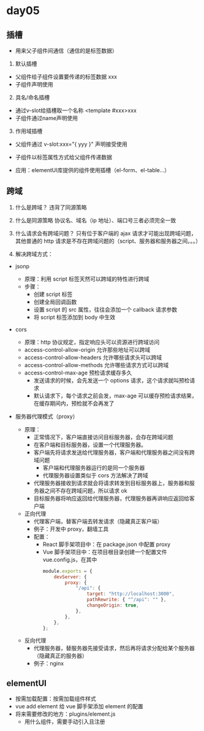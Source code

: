 # day05

## 插槽
- 用来父子组件间通信（通信的是标签数据）

1. 默认插槽
  - 父组件给子组件设置要传递的标签数据
    <Child>xxx</Child>
  - 子组件声明使用
    <slot />  
2. 具名/命名插槽
  - 通过v-slot给插槽取一个名称
    <Child><template v-slot:xxx>xxx</template></Child>
    <Child><template #xxx>xxx</template></Child>
  - 子组件通过name声明使用
    <slot name="xxx"/>
3. 作用域插槽
  - 父组件通过 v-slot:xxx="{ yyy }" 声明接受使用
    <Child><template v-slot:xxx="{ yyy }">xxx</template></Child>
  - 子组件以标签属性方式给父组件传递数据
    <slot name="xxx" :yyy="yyy" /> 

- 应用：elementUI库提供的组件使用插槽（el-form、el-table...）    

## 跨域

1. 什么是跨域？
   违背了同源策略

2. 什么是同源策略
   协议名、域名（ip 地址）、端口号三者必须完全一致

3. 什么请求会有跨域问题？
   只有位于客户端的 ajax 请求才可能出现跨域问题，
   其他普通的 http 请求是不存在跨域问题的（script、服务器和服务器之间。。。）

4. 解决跨域方式：

- jsonp

  - 原理：利用 script 标签天然可以跨域的特性进行跨域
  - 步骤：
    - 创建 script 标签
    - 创建全局回调函数
    - 设置 script 的 src 属性，往往会添加一个 callback 请求参数
    - 将 script 标签添加到 body 中生效

- cors
  - 原理：http 协议规定，指定响应头可以资源进行跨域访问
  - access-control-allow-origin 允许那些地址可以跨域
  - access-control-allow-headers 允许哪些请求头可以跨域
  - access-control-allow-methods 允许哪些请求方式可以跨域
  - access-control-max-age 预检请求缓存多久
    - 发送请求的时候，会先发送一个 options 请求，这个请求就叫预检请求
    - 默认请求下，每个请求之前会发，max-age 可以缓存预检请求结果，在缓存期间内，预检就不会再发了

- 服务器代理模式（proxy）
  - 原理：
    - 正常情况下，客户端直接访问目标服务器，会存在跨域问题
    - 在客户端和目标服务器，设置一个代理服务器。
    - 客户端先将请求发送给代理服务器，客户端和代理服务器之间没有跨域问题
      - 客户端和代理服务器运行的是同一个服务器
      - 代理服务器设置类似于 cors 方法解决了跨域
    - 代理服务器接收到请求就会将请求转发到目标服务器上，服务器和服务器之间不存在跨域问题，所以请求 ok
    - 目标服务器将响应返回给代理服务器，代理服务器再讲响应返回给客户端
  - 正向代理
    - 代理客户端，替客户端去转发请求（隐藏真正客户端）
    - 例子：开发中 proxy，翻墙工具
    - 配置：
      - React 脚手架项目中：在 package.json 中配置 proxy
      - Vue 脚手架项目中：在项目根目录创建一个配置文件 vue.config.js，在其中
        ```js
        module.exports = {
        	devServer: {
        		proxy: {
        			"/api": {
        				target: "http://localhost:3000",
        				pathRewrite: { "^/api": "" },
        				changeOrigin: true,
        			},
        		},
        	},
        };
        ```
  - 反向代理
    - 代理服务器，替服务器先接受请求，然后再将请求分配给某个服务器（隐藏真正的服务器）
    - 例子：nginx

## elementUI

- 按需加载配置：按需加载组件样式
- vue add element 给 vue 脚手架添加 element 的配置
- 将来需要修改的地方：plugins/element.js
  - 用什么组件，需要手动引入且注册
